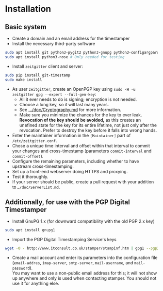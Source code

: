 # Installation

## Basic system

* Create a domain and an email address for the timestamper
* Install the necessary third-party software
```sh
sudo apt install git python3-pygit2 python3-gnupg python3-configargparse
sudo apt install python3-nose # Only needed for testing
```
* Install `zeitgitter` client and server:
```sh
sudo pip install git-timestamp
sudo make install
```
* As user `zeitgitter`, create an OpenPGP key using
  `sudo -H -u zeitgitter gpg --expert --full-gen-key`:
  - All it ever needs to do is signing; encryption is not needed.
  - Choose a long key, so it will last many years.
  - See […/doc/Cryptography.md](../doc/Cryptography.md) for more information.
  - Make sure you minimize the chances for the key to ever leak. **Revocation
    of the key should be avoided,** as this creates an unefined state for the
    key for its entire lifetime, not just only after the revocation. Prefer
    to destroy the key before it falls into wrong hands.
* Enter the maintainer information in the `[Maintainer]` part of
  `/etc/zeitgitter.conf`.
* Chose a unique time interval and offset within that interval to commit your
  changes and cross-timestamp (parameters `commit-interval` and `commit-offset`).
* Configure the remaining parameters, including whether to have upstream
  cross-timestamping.
* Set up a front-end webserver doing HTTPS and proxying.
* Test it thoroughly.
* If your server should be public, create a pull request with your addition to
  `…/doc/ServerList.md`.

## Additionally, for use with the PGP Digital Timestamper

* Install GnuPG 1.x (for downward compatibility with the old PGP 2.x key)  
```sh
sudo apt install gnupg1
```

* Import the PGP Digital Timestamping Service's keys  
```sh
wget -O - http://www.itconsult.co.uk/stamper/stampinf.htm | gpg1 --pgp2 --import
```

* Create a mail account and enter its parameters into the configuration file
  (`email-addres`, `imap-server`, `smtp-server`, `mail-username`,
  and `mail-password`).  
  You may want to use a non-public email address for this; it will not show
  up anywhere and only is used when contacting stamper. You should not use it
  for anything else.
